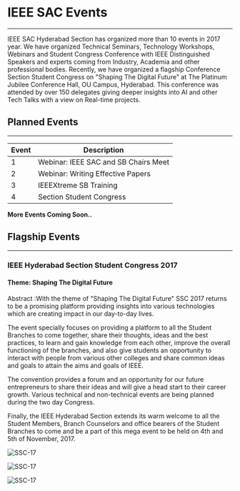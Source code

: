 # IEEE SAC Events

---

IEEE SAC Hyderabad Section has organized more than 10 events in 2017 year. We have organized Technical Seminars, Technology Workshops, Webinars and Student Congress Conference with IEEE Distinguished Speakers and experts coming from Industry, Academia and other professional bodies. Recently, we have organized a flagship Conference Section Student Congress on "Shaping The Digital Future" at The Platinum Jubilee Conference Hall, OU Campus, Hyderabad. This conference was attended by over 150 delegates giving deeper insights into AI and other Tech Talks with a view on Real-time projects.

## Planned Events

---

Event | Description     |
|-----|-----------------|
| 1   | Webinar: IEEE SAC and SB Chairs Meet |
| 2   | Webinar: Writing Effective Papers |
| 3   | IEEEXtreme SB Training |
| 4   | Section Student Congress |

**More Events Coming Soon..**

## Flagship Events

---

### IEEE Hyderabad Section Student Congress 2017

#### Theme: Shaping The Digital Future

Abstract :With the theme of  "Shaping The Digital Future" SSC 2017 returns to be a promising platform providing insights into various technologies which are creating impact in our day-to-day lives.

The event specially focuses on providing a platform to all the Student Branches to come together, share their thoughts, ideas and the best practices, to learn and gain knowledge from each other, improve the overall functioning of the branches, and also give students an opportunity to interact with people from various other colleges and share common ideas and goals to attain the aims and goals of IEEE.

The convention provides a forum and an opportunity for our future entrepreneurs to share their ideas and will give a head start to their career growth. Various technical and non-technical events are being planned during the two day Congress.

Finally, the IEEE Hyderabad Section extends its warm welcome to all the Student Members, Branch Counselors and office bearers of the Student Branches to come and be a part of this mega event to be held on 4th and 5th of November, 2017.

![SSC-17](/students/img/IMG_3807.png)

![SSC-17](/students/img/IMG_3781.png)

![SSC-17](/students/img/DSC_0080.png)
